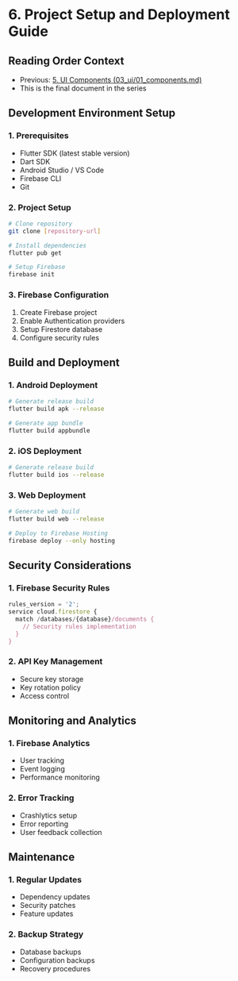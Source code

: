 # 6. Project Setup and Deployment Guide

## Reading Order Context
- Previous: [5. UI Components (03_ui/01_components.md)](../03_ui/01_components.md)
- This is the final document in the series

## Development Environment Setup

### 1. Prerequisites
- Flutter SDK (latest stable version)
- Dart SDK
- Android Studio / VS Code
- Firebase CLI
- Git

### 2. Project Setup
```bash
# Clone repository
git clone [repository-url]

# Install dependencies
flutter pub get

# Setup Firebase
firebase init
```

### 3. Firebase Configuration
1. Create Firebase project
2. Enable Authentication providers
3. Setup Firestore database
4. Configure security rules

## Build and Deployment

### 1. Android Deployment
```bash
# Generate release build
flutter build apk --release

# Generate app bundle
flutter build appbundle
```

### 2. iOS Deployment
```bash
# Generate release build
flutter build ios --release
```

### 3. Web Deployment
```bash
# Generate web build
flutter build web --release

# Deploy to Firebase Hosting
firebase deploy --only hosting
```

## Security Considerations

### 1. Firebase Security Rules
```javascript
rules_version = '2';
service cloud.firestore {
  match /databases/{database}/documents {
    // Security rules implementation
  }
}
```

### 2. API Key Management
- Secure key storage
- Key rotation policy
- Access control

## Monitoring and Analytics

### 1. Firebase Analytics
- User tracking
- Event logging
- Performance monitoring

### 2. Error Tracking
- Crashlytics setup
- Error reporting
- User feedback collection

## Maintenance

### 1. Regular Updates
- Dependency updates
- Security patches
- Feature updates

### 2. Backup Strategy
- Database backups
- Configuration backups
- Recovery procedures
